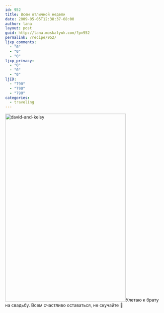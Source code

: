 ```yaml
---
id: 952
title: Всем отличной недели
date: 2009-05-05T12:38:37-08:00
author: lana
layout: post
guid: http://lana.moskalyuk.com/?p=952
permalink: /recipe/952/
ljxp_comments:
  - "0"
  - "0"
  - "0"
ljxp_privacy:
  - "0"
  - "0"
  - "0"
ljID:
  - "790"
  - "790"
  - "790"
categories:
  - traveling
---
```

<img loading="lazy" class="alignleft size-full wp-image-964" title="david-and-kelsy" src="http://lana.moskalyuk.com/wp-content/uploads/2009/05/david-and-kelsy.jpg" alt="david-and-kelsy" width="388" height="604" />Улетаю к брату на свадьбу. Всем счастливо оставаться, не скучайте 🙂